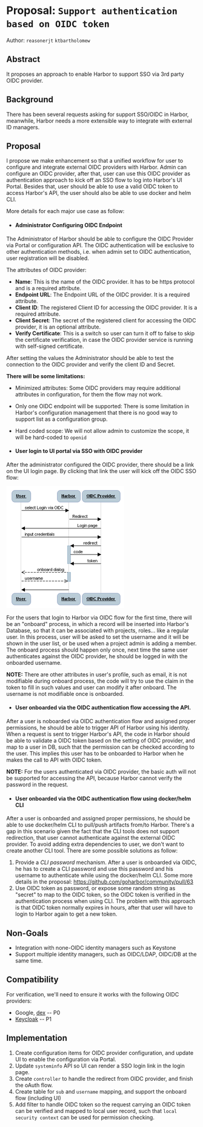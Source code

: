 # Proposal: `Support authentication based on OIDC token`

Author: `reasonerjt` `ktbartholomew`

## Abstract

It proposes an approach to enable Harbor to support SSO via 3rd party OIDC provider. 

## Background

There has been several requests asking for support SSO/OIDC in Harbor, meanwhile, Harbor needs a more extensible way to 
integrate with external ID managers.

## Proposal

I propose we make enhancement so that a unified workflow for user to configure and integrate external OIDC providers with 
Harbor.  Admin can configure an OIDC provider, after that, user can use this OIDC provider as authentication
approach to kick off an SSO flow to log into Harbor's UI Portal.  Besides that, user should be able to use a valid OIDC token
to access Harbor's API, the user should also be able to use docker and helm CLI.

More details for each major use case as follow:

* #### Administrator Configuring OIDC Endpoint

The Administrator of Harbor should be able to configure the OIDC Provider via Portal or configuration API.
The OIDC authentication will be exclusive to other authentication methods, i.e. when admin set to OIDC authentication, 
user registration will be disabled.

The attributes of OIDC provider:

* **Name**: This is the name of the OIDC provider.  It has to be https protocol and is a required attribute.
* **Endpoint URL**: The Endpoint URL of the OIDC provider.  It is a required attribute.
* **Client ID**: The registered Client ID for accessing the OIDC provider.  It is a required attribute.
* **Client Secret**: The secret of the registered client for accessing the OIDC provider, it is an optional attribute.
* **Verify Certificate**: This is a switch so user can turn it off to false to skip the certificate verification, in case the 
OIDC provider service is running with self-signed certificate.

After setting the values the Administrator should be able to test the connection to the OIDC provider and verify the 
client ID and Secret.

**There will be some limitations:**
* Minimized attributes: Some OIDC providers may require additional attributes in configuration, for them the flow may not 
work.
* Only one OIDC endpoint will be supported:  There is some limitation in Harbor's configuration management that there is
no good way to support list as a configuration group.
* Hard coded scope: We will not allow admin to customize the scope, it will be hard-coded to `openid` 

* #### User login to UI portal via SSO with OIDC provider

After the administrator configured the OIDC provider, there should be a link on the UI login page.  By clicking that link
the user will kick off the OIDC SSO flow: 

   ![Login flow](images/oidc/harbor-oidc-login.png)
   
For the users that login to Harbor via OIDC flow for the first time, there will be an "onboard" process, in which a record
will be inserted into Harbor's Database, so that it can be associated with projects, roles... like a regular user.  In this
process, user will be asked to set the username and it will be shown in the user list, or be used when a project admin is 
adding a member.  The onboard process should happen only once, next time the same user authenticates against the OIDC provider,
he should be logged in with the onboarded username. 

**NOTE:**
There are other attributes in user's profile, such as email, it is not modifiable during onboard process, the code will try 
to use the claim in the token to fill in such values and user can modify it after onboard.  The username is not modifiable once 
is onboarded.

* #### User onboarded via the OIDC authentication flow accessing the API.

After a user is noboarded via OIDC authentication flow and assigned proper permissions, he should be able to trigger API 
of Harbor using his identity.
When a request is sent to trigger Harbor's API, the code in Harbor should be able to validate a OIDC token based on the 
setting of OIDC provider, and map to a user in DB, such that the permission can be checked according to the user.  This 
implies this user has to be onboarded to Harbor when he makes the call to API with OIDC token.

**NOTE:**
For the users authenticated via OIDC provider, the basic auth will not be supported for accessing the API, because Harbor 
cannot verify the password in the request.

* #### User onboarded via the OIDC authentication flow using docker/helm CLI 
After a user is onboarded and assigned proper permissions, he should be able to  use docker/helm CLI to pull/push artifacts 
from/to Harbor.
There's a gap in this scenario given the fact that the CLI tools does not support redirection, that user cannot authenticate 
against the external OIDC provider.  To avoid adding extra dependencies to user, we don't want to create another CLI tool.
There are some possible solutions as follow:

1. Provide a _CLI password_ mechanism.  After a user is onboarded via OIDC, he has to create a CLI password and use this 
password and his username to authenticate while using the docker/helm CLI.  Some more details in the proposal:
https://github.com/goharbor/community/pull/63
2. Use OIDC token as password, or expose some random string as "secret" to map to the OIDC token, so the OIDC token is verified
in the authentication process when using CLI.  The problem with this approach is that OIDC token normally expires in hours, after 
that user will have to login to Harbor again to get a new token.  

## Non-Goals

* Integration with none-OIDC identity managers such as Keystone
* Support multiple identity managers, such as OIDC/LDAP, OIDC/DB at the same time.

## Compatibility

For verification, we'll need to ensure it works with the following OIDC providers:
* Google, [dex](https://github.com/dexidp/dex) -- P0
* [Keycloak](https://github.com/keycloak/keycloak) -- P1

## Implementation
1. Create configuration items for OIDC provider configuration, and update UI to enable the configuration via Portal.
2. Update `systeminfo` API so UI can render a SSO login link in the login page.
3. Create `controller` to handle the redirect from OIDC provider, and finish the oAuth flow.
4. Create table for `sub` and `username` mapping, and support the onboard flow (including UI)
5. Add filter to handle OIDC token so the request carrying an OIDC token can be verified and mapped to local user record,
such that `local security context` can be used for permission checking.

